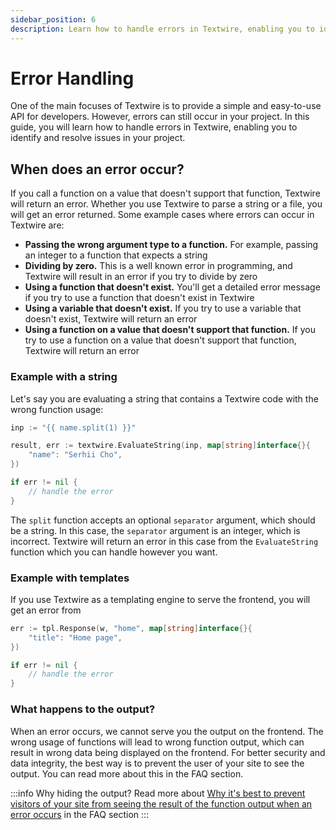 ```yaml
---
sidebar_position: 6
description: Learn how to handle errors in Textwire, enabling you to identify and resolve issues in your project
---
```


# Error Handling
One of the main focuses of Textwire is to provide a simple and easy-to-use API for developers. However, errors can still occur in your project. In this guide, you will learn how to handle errors in Textwire, enabling you to identify and resolve issues in your project.

## When does an error occur?
If you call a function on a value that doesn't support that function, Textwire will return an error. Whether you use Textwire to parse a string or a file, you will get an error returned. Some example cases where errors can occur in Textwire are:

- **Passing the wrong argument type to a function.** For example, passing an integer to a function that expects a string
- **Dividing by zero.** This is a well known error in programming, and Textwire will result in an error if you try to divide by zero
- **Using a function that doesn't exist.** You'll get a detailed error message if you try to use a function that doesn't exist in Textwire
- **Using a variable that doesn't exist.** If you try to use a variable that doesn't exist, Textwire will return an error
- **Using a function on a value that doesn't support that function.** If you try to use a function on a value that doesn't support that function, Textwire will return an error

### Example with a string
Let's say you are evaluating a string that contains a Textwire code with the wrong function usage:

```go
inp := "{{ name.split(1) }}"

result, err := textwire.EvaluateString(inp, map[string]interface{}{
    "name": "Serhii Cho",
})

if err != nil {
    // handle the error
}
```

The `split` function accepts an optional `separator` argument, which should be a string. In this case, the `separator` argument is an integer, which is incorrect. Textwire will return an error in this case from the `EvaluateString` function which you can handle however you want.

### Example with templates
If you use Textwire as a templating engine to serve the frontend, you will get an error from

```go
err := tpl.Response(w, "home", map[string]interface{}{
    "title": "Home page",
})

if err != nil {
    // handle the error
}
```

### What happens to the output?

When an error occurs, we cannot serve you the output on the frontend. The wrong usage of functions will lead to wrong function output, which can result in wrong data being displayed on the frontend. For better security and data integrity, the best way is to prevent the user of your site to see the output. You can read more about this in the FAQ section.


:::info Why hiding the output?
Read more about [Why it's best to prevent visitors of your site from seeing the result of the function output when an error occurs](/docs/v2/faq/questions#why-its-best-to-prevent-visitors-of-your-site-from-seeing-the-result-of-the-function-output-when-an-error-occurs) in the FAQ section
:::

